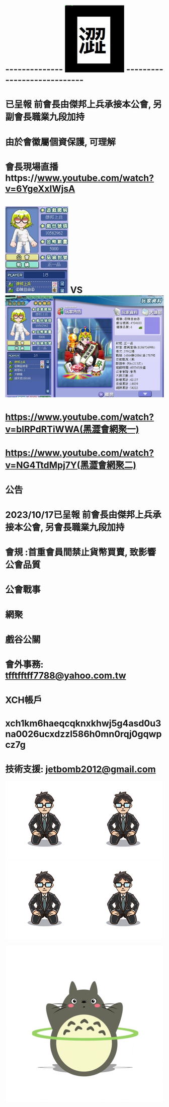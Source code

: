 
#   --------------         <img src="flag.jpg">          ----------------------------






# 已呈報 前會長由傑邦上兵承接本公會, 另副會長職業九段加持 
# 由於會徽屬個資保護, 可理解
# 會長現場直播https://www.youtube.com/watch?v=6YgeXxIWjsA
# <img src="war.jpg"> VS <img src="enemy1.jpg">
# https://www.youtube.com/watch?v=blRPdRTiWWA(黑澀會網聚一)
# https://www.youtube.com/watch?v=NG4TtdMpj7Y(黑澀會網聚二)

# 公告
# 2023/10/17已呈報 前會長由傑邦上兵承接本公會, 另會長職業九段加持 
# 會規 :首重會員間禁止貨幣買賣, 致影響公會品質
# 公會戰事
# 網聚
# 戲谷公關
# 會外事務: tfftfftff7788@yahoo.com.tw
# XCH帳戶
# xch1km6haeqcqknxkhwj5g4asd0u3na0026ucxdzzl586h0mn0rqj0gqwpcz7g
# 技術支援: jetbomb2012@gmail.com
<img src="001.gif"><img src="001.gif"><img src="001.gif"><img src="001.gif">

<img src="giphy.gif">

